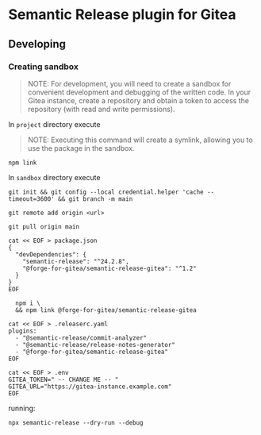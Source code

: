 # Semantic Release plugin for Gitea

## Developing

### Creating sandbox

> NOTE: For development, you will need to create a sandbox for convenient development and debugging of the written code. 
> In your Gitea instance, create a repository and obtain a token to access the repository (with read and write permissions).

In `project` directory execute
> NOTE: Executing this command will create a symlink, allowing you to use the package in the sandbox.
```shell
npm link
```

In `sandbox` directory execute

```shell
git init && git config --local credential.helper 'cache --timeout=3600' && git branch -m main
```
```shell
git remote add origin <url>
```
```shell
git pull origin main
```
```shell
cat << EOF > package.json
{
  "devDependencies": {
    "semantic-release": "^24.2.8",
    "@forge-for-gitea/semantic-release-gitea": "^1.2"
  }
}
EOF
```
```shell
  npm i \
  && npm link @forge-for-gitea/semantic-release-gitea
```
```shell
cat << EOF > .releaserc.yaml
plugins:
  - "@semantic-release/commit-analyzer"
  - "@semantic-release/release-notes-generator"
  - "@forge-for-gitea/semantic-release-gitea"
EOF
```
```shell
cat << EOF > .env
GITEA_TOKEN=" -- CHANGE ME -- "
GITEA_URL="https://gitea-instance.example.com"
EOF
```

running:
```shell
npx semantic-release --dry-run --debug
```
